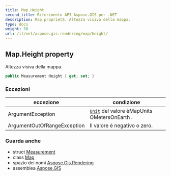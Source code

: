 ```yaml
---
title: Map.Height
second_title: Riferimento API Aspose.GIS per .NET
description: Map proprietà. Altezza visiva della mappa.
type: docs
weight: 50
url: /it/net/aspose.gis.rendering/map/height/
---
```

## Map.Height property

Altezza visiva della mappa.

```csharp
public Measurement Height { get; set; }
```

### Eccezioni

| eccezione | condizione |
| --- | --- |
| ArgumentException | [`Unit`](../../measurement/unit/) del valore èMapUnits OMetersOnEarth . |
| ArgumentOutOfRangeException | Il valore è negativo o zero. |

### Guarda anche

* struct [Measurement](../../measurement/)
* class [Map](../)
* spazio dei nomi [Aspose.Gis.Rendering](../../map/)
* assemblea [Aspose.GIS](../../../)


